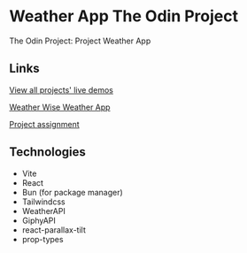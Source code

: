 # Weather App The Odin Project

The Odin Project: Project Weather App

## Links

[View all projects' live demos](https://minhhoccode111.github.io/all-projects-live-demos/)

[Weather Wise Weather App](https://weatherapptop.netlify.app/)

[Project assignment](https://www.theodinproject.com/lessons/node-path-javascript-weather-app)

## Technologies

- Vite
- React
- Bun (for package manager)
- Tailwindcss
- WeatherAPI
- GiphyAPI
- react-parallax-tilt
- prop-types
